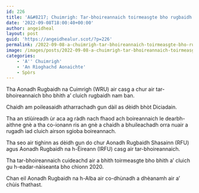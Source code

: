 ```yaml
---
id: 226
title: 'A&#8217; Chuimrigh: Tar-bhoireannaich toirmeasgte bho rugbaidh nam ban'
date: '2022-09-08T18:00:40+00:00'
author: angeidheal
layout: post
guid: 'https://angeidhealur.scot/?p=226'
permalink: /2022-09-08-a-chuimrigh-tar-bhoireannaich-toirmeasgte-bho-rugbaidh-nam-ban/
image: /images/posts/2022-09-08-a-chuimrigh-tar-bhoireannaich-toirmeasgte-bho-rugbaidh-nam-ban.webp
categories:
    - 'A'' Chuimrigh'
    - 'An Rìoghachd Aonaichte'
    - Spòrs
---
```


Tha Aonadh Rugbaidh na Cuimrigh (WRU) air casg a chur air tar-bhoireannaich bho bhith a’ cluich rugbaidh nam ban.

Chaidh am poileasaidh atharrachadh gun dàil as dèidh bhòt Diciadain.

Tha an stiùireadh ùr aca ag ràdh nach fhaod ach boireannaich le dearbh-aithne gnè a tha co-ionann ris an gnè a chaidh a bhuileachadh orra nuair a rugadh iad cluich airson sgioba boireannach.

Tha seo air tighinn as dèidh gun do chur Aonadh Rugbaidh Shasainn (RFU) agus Aonadh Rugbaidh na h-Èireann (IRFU) casg air tar-bhoireannaich.

Tha tar-bhoireannaich cuideachd air a bhith toirmeasgte bho bhith a’ cluich gu h-eadar-nàiseanta bho chionn 2020.

Chan eil Aonadh Rugbaidh na h-Alba air co-dhùnadh a dhèanamh air a’ chùis fhathast.
